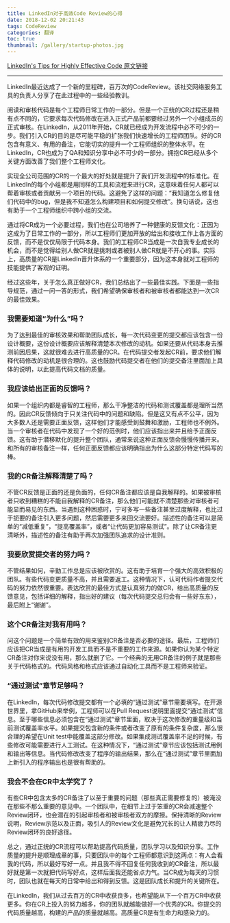 ```yaml
---
title: LinkedIn对于高效Code Review的心得
date: 2018-12-02 20:21:43
tags: CodeReview
categories: 翻译
toc: true
thumbnail: /gallery/startup-photos.jpg
---
```

[LinkedIn's Tips for Highly Effective Code 原文链接](https://thenewstack.io/linkedin-code-review/)

---

LinkedIn最近达成了一个新的里程碑，百万次的CodeReview。该社交网络服务工具的负责人分享了在此过程中的一些经验教训。

阅读和审核代码是每个工程师日常工作的一部分。但是一个正统的CR过程还是稍有点不同的，它要求每次代码修改在进入正式产品前都要经过另外一个小组成员的正式审核。在LinkedIn，从2011年开始，CR就已经成为开发流程中必不可少的一步。我们引入CR的目的是尽可能平稳的扩张我们快速增长的工程师团队。好的CR包含有意义、有用的备注，它能切实的提升一个工程师组织的整体水平。在LinkedIn，CR也成为了QA和知识分享中必不可少的一部分。拥抱CR已经从多个关键方面改善了我们整个工程师文化。
<!--more-->

实现全公司范围的CR的一个最大的好处就是提升了我们开发流程中的标准化。在LinkedIn的每个小组都是用同样的工具和流程来进行CR，这意味着任何人都可以帮着审核或者贡献另一个项目的代码。这避免了这样的问题：“我知道怎么修复他们代码中的bug，但是我不知道怎么构建项目和如何提交修改”。换句话说，这也有助于一个工程师组织中跨小组的交流。

通过将CR成为一个必要过程，我们也在公司培养了一种健康的反馈文化：正因为这成为了日常工作的一部分，所以工程师们更加开放的给出和接收工作上各方面的反馈，而不是仅仅局限于代码本身。我们的工程师CR当成是一次自我专业成长的机会，而不是觉得给别人做CR就是挑刺或者被别人做CR就是不开心的事。实际上，高质量的CR是LinkedIn晋升体系的一个重要部分，因为这本身就对工程师的技能提供了客观的证明。

经过这些年，关于怎么真正做好CR，我们总结出了一些最佳实践。下面是一些指导规范，通过一问一答的形式，我们希望确保审核者和被审核者都能达到一次CR的最佳效果。

### 我需要知道“为什么”吗？

为了达到最佳的审核效果和帮助团队成长，每一次代码变更的提交都应该包含一份设计概要，这份设计概要应该解释清楚本次修改的动机。如果还要从代码本身去推测前因后果，这就很难去进行高质量的CR。在代码提交者发起CR前，要求他们解释代码修改的动机是很合理的。这也鼓励代码提交者在他们的提交备注里面加上具体的说明，以此提高代码文档的质量。

### 我应该给出正面的反馈吗？

如果一个组织内都是睿智的工程师，那么干净整洁的代码和测试覆盖都是理所当然的。因此CR反馈倾向于只关注代码中的问题和缺陷。但是这又有点不公平，因为大多数人还是需要正面反馈，这样他们才能感受到鼓舞和激励，工程师也不例外。当一个审核者在代码中发现了一个好的范例时，他们应该指出来并且给予正面反馈。这有助于潜移默化的提升整个团队，通常来说这种正面反馈会慢慢传播开来。和所有的审核备注一样，任何正面反馈都应该明确指出为什么这部分特定代码写的棒。

### 我的CR备注解释清楚了吗？

不管CR反馈是正面的还是负面的，任何CR备注都应该是自我解释的。如果被审核者只收到糟糕的不能自我解释的CR备注，那么他们可能就不清楚那些对审核者可能显而易见的东西。当遇到这种困惑时，宁可多写一些备注甚至过度解释，也比过于扼要的备注引入更多问题，然后需要更多来回交流要好。描述性的备注可以是简单的“减低重复”，“提高覆盖率”，或者“让代码更加容易测试”。除了让CR备注更清晰外，描述性的备注有助于再次加强团队追求的设计准则。

### 我要欣赏提交者的努力吗？

不管结果如何，辛勤工作总是应该被欣赏的。这有助于培育一个强大的高效积极的团队。有些代码变更质量不高，并且需要返工。这种情况下，认可代码作者提交代码的努力依然很重要。表达欣赏的最佳方式是认真努力的做CR，给出高质量的反馈意见，包括详细的解释，指出好的建议（每次代码提交总归会有一些好东东），最后附上“谢谢”。

### 这个CR备注对我有用吗？

问这个问题是一个简单有效的用来鉴别CR备注是否必要的途径。最后，工程师们应该把CR当成是有用的开发工具而不是不重要的工作来源。如果你认为某个特定CR备注对你来说没有用，那么就删了它。一个经典的无用CR备注的例子就是那些关于代码格式的。代码风格和格式应该通过自动化工具而不是工程师来验证。

### “通过测试”章节足够吗？

在LinkedIn，每次代码修改提交都有一个必填的“通过测试”章节需要填写。在开源世界里，拿GitHub来举例，工程师可以在Pull Request说明里面提交“通过测试”信息。至于哪些信息必须包含在“通过测试”章节里面，取决于这次修改的重量级和当前测试覆盖率水平。如果提交包含新的条件或者改变了原有的条件复杂度，那么很合理的希望在Unit test中能覆盖这部分修改。如果集成测试覆盖率不足的时候，有些修改可能需要进行人工测试。在这种情况下，“通过测试”章节应该包括测试用例和输出等信息。当代码修改改变了程序的输出结果，那么在“通过测试”章节里面加上新引入的程序输出也是很有帮助的。

### 我会不会在CR中太学究了？

有些CR中包含太多的CR备注了以至于重要的问题（那些真正需要修复的）被淹没在那些不那么重要的意见中。一个团队中，在细节上过于笨重的CR会减速整个Review闭环，也会潜在的引起审核者和被审核者双方的摩擦。保持清晰的Review说明，Review示范以及正面，吸引人的Review文化是避免冗长的让人精疲力尽的Review闭环的良好途径。

总之，通过正统的CR流程可以帮助提高代码质量，团队学习以及知识分享。工作质量的提升是顺理成章的事，只要团队中的每个工程师都意识到这两点：有人会看我的代码，所以最好写好一点。并且我不得不回复任何我收到的CR备注，所以最好就是第一次就把代码写好点，这样后面我还能省点力气。当CR成为每天的习惯时，团队也就在每天的日常中给出和得到反馈。这是团队成长和提升的关键所在。

在LinkedIn，我们从过去百万的CR中收获良多，也希望能从下一个百万CR中收获更多。你在CR上投入的努力越多，你的团队就越能做好一个优秀的CR。你提交的代码质量越高，构建的产品的质量就越高。高质量CR是有生命力和感染力的。
